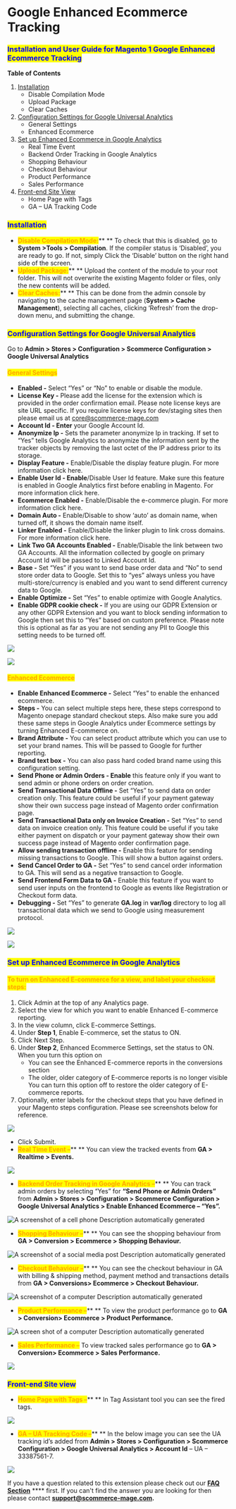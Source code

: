 # Google Enhanced Ecommerce Tracking

### <mark style="color:blue;">Installation and User Guide for Magento 1 Google Enhanced Ecommerce Tracking</mark>

**Table of Contents**

1. [Installation ](google-enhanced-ecommerce-tracking.md#\_bookmark0)
   * Disable Compilation Mode&#x20;
   * Upload Package&#x20;
   * Clear Caches&#x20;
2. [Configuration Settings for Google Universal Analytics ](google-enhanced-ecommerce-tracking.md#\_bookmark4)
   * General Settings&#x20;
   * Enhanced Ecommerce&#x20;
3. [Set up Enhanced Ecommerce in Google Analytics ](google-enhanced-ecommerce-tracking.md#\_bookmark7)
   * Real Time Event&#x20;
   * Backend Order Tracking in Google Analytics&#x20;
   * Shopping Behaviour&#x20;
   * Checkout Behaviour&#x20;
   * Product Performance&#x20;
   * Sales Performance&#x20;
4. [Front-end Site View ](google-enhanced-ecommerce-tracking.md#\_bookmark14)
   * Home Page with Tags&#x20;
   * GA – UA Tracking Code&#x20;

### <mark style="color:blue;">Installation</mark> <a href="#_bookmark0" id="_bookmark0"></a>

* <mark style="color:orange;">**Disable Compilation Mode:**</mark>** ** To check that this is disabled, go to **System >Tools > Compilation**. If the compiler status is ‘Disabled’, you are ready to go. If not, simply Click the ‘Disable’ button on the right hand side of the screen.
* <mark style="color:orange;">**Upload Package:**</mark>** ** Upload the content of the module to your root folder. This will not overwrite the existing Magento folder or files, only the new contents will be added.
* <mark style="color:orange;">**Clear Caches:**</mark>** ** This can be done from the admin console by navigating to the cache management page (**System > Cache Management**), selecting all caches, clicking ‘Refresh’ from the drop-down menu, and submitting the change.

### <mark style="color:blue;">Configuration Settings for Google Universal Analytics</mark> <a href="#_bookmark4" id="_bookmark4"></a>

Go to **Admin > Stores > Configuration > Scommerce Configuration > Google Universal Analytics**

#### <mark style="color:orange;">General Settings</mark> <a href="#_bookmark5" id="_bookmark5"></a>

* **Enabled -** Select “Yes” or “No” to enable or disable the module.
* **License Key -** Please add the license for the extension which is provided in the order confirmation email. Please note license keys are site URL specific. If you require license keys for dev/staging sites then please email us at [core@scommerce-mage.com](mailto:core@scommerce-mage.com)
* **Account Id - Enter** your Google Account Id.
* **Anonymize Ip -** Sets the parameter anonymize Ip in tracking. If set to “Yes” tells Google Analytics to anonymize the information sent by the tracker objects by removing the last octet of the IP address prior to its storage.
* **Display Feature -** Enable/Disable the display feature plugin. For more information click here.
* **Enable User Id - Enable**/Disable User Id feature. Make sure this feature is enabled in Google Analytics first before enabling in Magento. For more information click here.
* **Ecommerce Enabled -** Enable/Disable the e-commerce plugin. For more information click here.
* **Domain Auto -** Enable/Disable to show ‘auto’ as domain name, when turned off, it shows the domain name itself.
* **Linker Enabled -** Enable/Disable the linker plugin to link cross domains. For more information click here.
* **Link Two GA Accounts Enabled -** Enable/Disable the link between two GA Accounts. All the information collected by google on primary Account Id will be passed to Linked Account Id.
* **Base -** Set “Yes” if you want to send base order data and “No” to send store order data to Google. Set this to “yes” always unless you have multi-store/currency is enabled and you want to send different currency data to Google.
* **Enable Optimize -** Set “Yes” to enable optimize with Google Analytics.
* **Enable GDPR cookie check -** If you are using our GDPR Extension or any other GDPR Extension and you want to block sending information to Google then set this to “Yes” based on custom preference. Please note this is optional as far as you are not sending any PII to Google this setting needs to be turned off.

![](../../.gitbook/assets/m1ua\_general1.jpg)

![](../../.gitbook/assets/m1ua\_general2.jpg)

#### <mark style="color:orange;">Enhanced Ecommerce</mark> <a href="#_bookmark6" id="_bookmark6"></a>

* **Enable Enhanced Ecommerce -** Select “Yes” to enable the enhanced ecommerce.
* **Steps -** You can select multiple steps here, these steps correspond to Magento onepage standard checkout steps. Also make sure you add these same steps in Google Analytics under Ecommerce settings by turning Enhanced E-commerce on.
* **Brand Attribute -** You can select product attribute which you can use to set your brand names. This will be passed to Google for further reporting.
* **Brand text box -** You can also pass hard coded brand name using this configuration setting.
* **Send Phone or Admin Orders - Enable** this feature only if you want to send admin or phone orders on order creation.
* **Send Transactional Data Offline -** Set “Yes” to send data on order creation only. This feature could be useful if your payment gateway show their own success page instead of Magento order confirmation page.
* **Send Transactional Data only on Invoice Creation -** Set “Yes” to send data on invoice creation only. This feature could be useful if you take either payment on dispatch or your payment gateway show their own success page instead of Magento order confirmation page.
* **Allow sending transaction offline -** Enable this feature for sending missing transactions to Google. This will show a button against orders.
* **Send Cancel Order to GA -** Set “Yes” to send cancel order information to GA. This will send as a negative transaction to Google.
* **Send Frontend Form Data to GA -** Enable this feature if you want to send user inputs on the frontend to Google as events like Registration or Checkout form data.
* **Debugging -** Set “Yes” to generate **GA.log** in **var/log** directory to log all transactional data which we send to Google using measurement protocol.

![](../../.gitbook/assets/m1ua\_ee1.jpg)

![](../../.gitbook/assets/m1ua\_ee2.jpg)

### <mark style="color:blue;">Set up Enhanced Ecommerce in Google Analytics</mark> <a href="#_bookmark7" id="_bookmark7"></a>

#### <mark style="color:orange;">To turn on Enhanced E-commerce for a view, and label your checkout steps:</mark>

1. Click Admin at the top of any Analytics page.
2. Select the view for which you want to enable Enhanced E-commerce reporting.
3. In the view column, click E-commerce Settings.
4. Under **Step 1**, Enable E-commerce, set the status to ON.
5. Click Next Step.
6. Under **Step 2**, Enhanced Ecommerce Settings, set the status to ON. When you turn this option on
   * You can see the Enhanced E-commerce reports in the conversions section
   * The older, older category of E-commerce reports is no longer visible You can turn this option off to restore the older category of E-commerce reports.
7. Optionally, enter labels for the checkout steps that you have defined in your Magento steps configuration. Please see screenshots below for reference.

![](../../.gitbook/assets/m1ua\_eesetup.jpg)

* Click Submit.
* <mark style="color:orange;">**Real Time Event –**</mark>** ** You can view the tracked events from **GA > Realtime > Events.**

![](../../.gitbook/assets/m1ua\_realtimeevent.jpg)

* <mark style="color:orange;">**Backend Order Tracking in Google Analytics –**</mark>** ** You can track admin orders by selecting “Yes” for **“Send Phone or Admin Orders”** from **Admin > Stores > Configuration > Scommerce Configuration > Google Universal Analytics > Enable Enhanced Ecommerce – “Yes”.**

![A screenshot of a cell phone  Description automatically generated](<../../.gitbook/assets/5 (17)>)

* <mark style="color:orange;">**Shopping Behaviour –**</mark>** ** You can see the shopping behaviour from **GA > Conversion > Ecommerce > Shopping Behaviour.**

![A screenshot of a social media post  Description automatically generated](<../../.gitbook/assets/6 (19)>)

* <mark style="color:orange;">**Checkout Behaviour –**</mark>** ** You can see the checkout behaviour in GA with billing & shipping method, payment method and transactions details from **GA > Conversions> Ecommerce > Checkout Behaviour.**

![A screenshot of a computer  Description automatically generated](<../../.gitbook/assets/7 (33)>)

* <mark style="color:orange;">**Product Performance –**</mark>** ** To view the product performance go to **GA > Conversion> Ecommerce > Product Performance.**

![A screen shot of a computer  Description automatically generated](<../../.gitbook/assets/8 (49)>)

* <mark style="color:orange;">**Sales Performance –**</mark> To view tracked sales performance go to **GA > Conversion> Ecommerce > Sales Performance.**

![](../../.gitbook/assets/m1uasalesperformance.jpg)

### <mark style="color:blue;">Front-end Site view</mark> <a href="#_bookmark14" id="_bookmark14"></a>

* <mark style="color:orange;">**Home Page with Tags –**</mark>** ** In Tag Assistant tool you can see the fired tags.

![](<../../.gitbook/assets/10 (10)>)

* <mark style="color:orange;">**GA – UA Tracking Code –**</mark>** ** In the below image you can see the UA tracking id’s added from **Admin > Stores > Configuration > Scommerce Configuration > Google Universal Analytics > Account Id** – UA – 33387561-7.

![](<../../.gitbook/assets/11 (30)>)

If you have a question related to this extension please check out our [**FAQ Section**](https://www.scommerce-mage.com/magento-google-enhanced-ecommerce-tracking.html#faq) **** first. If you can't find the answer you are looking for then please contact [**support@scommerce-mage.com**](mailto:core@scommerce-mage.com)**.**
